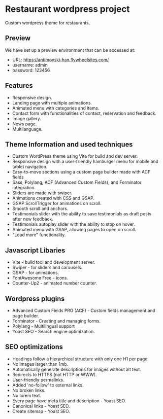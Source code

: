 # Restaurant wordpress project

Custom wordpress theme for restaurants.

## Preview

We have set up a preview environment that can be accessed at:

- URL: https://antimovski-han.flywheelsites.com/
- username: admin
- password: 123456  

## Features

- Responsive design.
- Landing page with multiple animations.
- Animated menu with categories and items.
- Contact form with functionalities of contact, reservation and feedback.
- Image gallery.
- News page.
- Multilanguage.

## Theme Information and used techniques
- Custom WordPress theme using Vite for build and dev server.
- Responsive design with a user-friendly hamburger menu for mobile and tablet navigation.
- Easy-to-move sections using a custom page builder made with ACF fields
- Sass, Polylang, ACF (Advanced Custom Fields), and Forminator integration.
- Sliders are made with swiper.
- Animations created with CSS and GSAP.
- GSAP ScrollTrigger for animations on scroll.
- Smooth scroll and anchors.
- Testimonials slider with the ability to save testimonials as draft posts after new feedback.
- Testimonials autoplay slider with the ability to stop on hover. 
- Animated menu with GSAP, allowing pages to open on scroll.
- "Load more" functionality.

## Javascript Libaries
- Vite - build tool and development server.
- Swiper - for sliders and carousels.
- GSAP - for animations.
- FontAwesome Free - icons.
- Counter-Up2 - animated number counter.

## Wordpress plugins
- Advanced Custom Fields PRO (ACF) - Custom fields management and page builder.
- Forminator - Creating and managing forms.
- Polylang - Multilingual support
- Yoast SEO - Search engine optimization.

## SEO optimizations

- Headings follow a hierarchical structure with only one H1 per page.
- No images larger than 1mb.
- Automatically generate descriptions for images without alt text.
- Redirects to HTTPS (not HTTP or WWW).
- User-friendly permalinks.
- Added 'no-follow' to external links.
- No broken links.
- No lorem text.
- Every page have meta title and description - Yoast SEO.
- Canonical links - Yoast SEO.
- Create sitemap - Yoast SEO.
